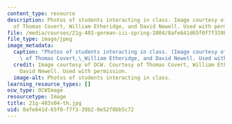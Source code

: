 ```yaml
---
content_type: resource
description: Photos of students interacting in class. Image courtesy of OCW. Courtesy
  of Thomas Covert, William Etheridge, and David Newell. Used with permission.
file: /media/courses/21g-403-german-iii-spring-2004/8afe641d65f0f7f339b20e52f8bb5c72_21g-403s04-th.jpg
file_type: image/jpeg
image_metadata:
  caption: "Photos of students interacting in class. (Image courtesy of OCW. Courtesy\
    \ of Thomas Covert,\_William Etheridge, and David Newell. Used with permission.)"
  credit: Image courtesy of OCW. Courtesy of Thomas Covert, William Etheridge, and
    David Newell. Used with permission.
  image-alt: Photos of students interacting in class.
learning_resource_types: []
ocw_type: OCWImage
resourcetype: Image
title: 21g-403s04-th.jpg
uid: 8afe641d-65f0-f7f3-39b2-0e52f8bb5c72
---
```

